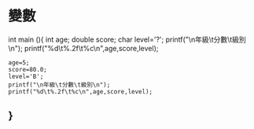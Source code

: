 變數
===
int main (){
	int age;
	double score;
	char level='?';
	printf("\n年級\t分數\t級別\n");
	printf("%d\t%.2f\t%c\n",age,score,level);
	
	age=5;
	score=80.0;
	level='B';
	printf("\n年級\t分數\t級別\n");
	printf("%d\t%.2f\t%c\n",age,score,level);
	
	
}
---
